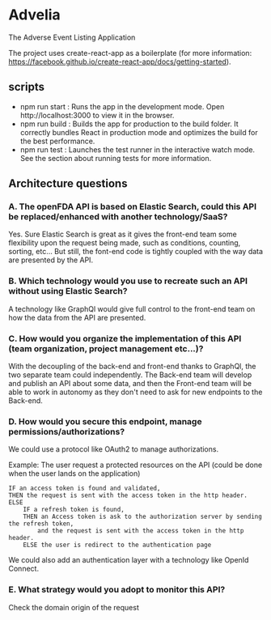 # Advelia
The Adverse Event Listing Application

The project uses create-react-app as a boilerplate (for more information: https://facebook.github.io/create-react-app/docs/getting-started).

## scripts

* npm run start : Runs the app in the development mode. Open http://localhost:3000 to view it in the browser.
* npm run build : Builds the app for production to the build folder. It correctly bundles React in production mode and optimizes the build for the best performance. 
* npm run test : Launches the test runner in the interactive watch mode. See the section about running tests for more information.

## Architecture questions

### A. The openFDA API is based on Elastic Search, could this API be replaced/enhanced with another technology/SaaS?

Yes. Sure Elastic Search is great as it gives the front-end team some flexibility upon the request being made, such as conditions, counting, sorting, etc... But still, the font-end code is tightly coupled with the way data are presented by the API.

### B. Which technology would you use to recreate such an API without using Elastic Search?

A technology like GraphQl would give full control to the front-end team on how the data from the API are presented.


### C. How would you organize the implementation of this API (team organization, project management etc...)?

With the decoupling of the back-end and front-end thanks to GraphQl, the two separate team could independently. 
The Back-end team will develop and publish an API about some data, and then the Front-end team will be able to work in autonomy as they don't need to ask for new endpoints to the Back-end.


### D. How would you secure this endpoint, manage permissions/authorizations?

We could use a protocol like OAuth2 to manage authorizations.

Example: The user request a protected resources on the API (could be done when the user lands on the application)

    IF an access token is found and validated, 
    THEN the request is sent with the access token in the http header.
    ELSE 
        IF a refresh token is found,
        THEN an Access token is ask to the authorization server by sending the refresh token, 
            and the request is sent with the access token in the http header.
        ELSE the user is redirect to the authentication page

We could also add an authentication layer with a technology like OpenId Connect.


### E. What strategy would you adopt to monitor this API?

Check the domain origin of the request